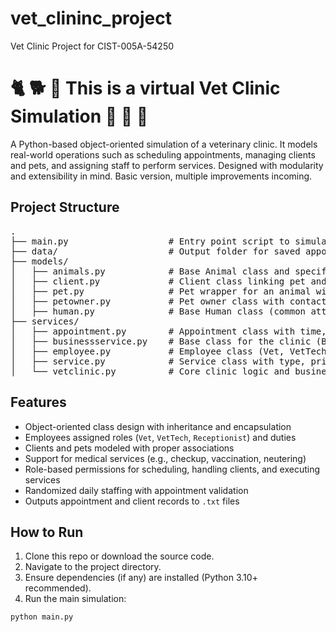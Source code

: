 # vet_clininc_project
Vet Clinic Project for CIST-005A-54250


# 🐈 🐕 🐎  This is a virtual Vet Clinic Simulation 🐇 🦎 🐍 

A Python-based object-oriented simulation of a veterinary clinic. It models real-world operations such as scheduling appointments, managing clients and pets, and assigning staff to perform services. Designed with modularity and extensibility in mind.
Basic version, multiple improvements incoming. 

## Project Structure
<pre lang="markdown">
.
├── main.py                   # Entry point script to simulate clinic operations
├── data/                     # Output folder for saved appointments and clients
├── models/
│   ├── animals.py            # Base Animal class and specific types (Canine, Feline, etc.)
│   ├── client.py             # Client class linking pet and pet owner
│   ├── pet.py                # Pet wrapper for an animal with medical records
│   ├── petowner.py           # Pet owner class with contact info
│   ├── human.py              # Base Human class (common attributes)
├── services/
│   ├── appointment.py        # Appointment class with time, services, and assigned employee
│   ├── businessservice.py    # Base class for the clinic (BusinessService)
│   ├── employee.py           # Employee class (Vet, VetTech, Receptionist)
│   ├── service.py            # Service class with type, price, and duration
│   └── vetclinic.py          # Core clinic logic and business rules
</pre>

## Features

- Object-oriented class design with inheritance and encapsulation
- Employees assigned roles (`Vet`, `VetTech`, `Receptionist`) and duties
- Clients and pets modeled with proper associations
- Support for medical services (e.g., checkup, vaccination, neutering)
- Role-based permissions for scheduling, handling clients, and executing services
- Randomized daily staffing with appointment validation
- Outputs appointment and client records to `.txt` files

## How to Run

1. Clone this repo or download the source code.
2. Navigate to the project directory.
3. Ensure dependencies (if any) are installed (Python 3.10+ recommended).
4. Run the main simulation:

```bash
python main.py
